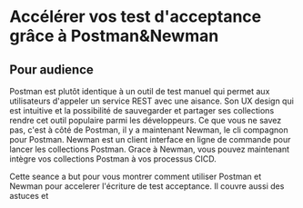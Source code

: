 # Accélérer vos test d'acceptance grâce à Postman&Newman

## Pour audience

Postman est plutôt identique à un outil de test manuel qui permet aux utilisateurs d'appeler un service REST avec une aisance. Son UX design qui est intuitive et la possibilité de sauvegarder et partager ses collections rendre cet outil populaire parmi les développeurs. Ce que vous ne savez pas, c'est à côté de Postman, il y a maintenant Newman, le cli compagnon pour Postman. Newman est un client interface en ligne de commande pour lancer les collections Postman. Grace à Newman, vous pouvez maintenant intègre vos collections Postman à vos processus CICD.

Cette seance a but pour vous montrer comment utiliser Postman et Newman pour accelerer l'écriture de test acceptance. Il couvre aussi des astuces et 
